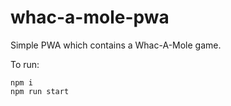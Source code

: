 # whac-a-mole-pwa

Simple PWA which contains a Whac-A-Mole game.

To run:

```
npm i
npm run start
```

